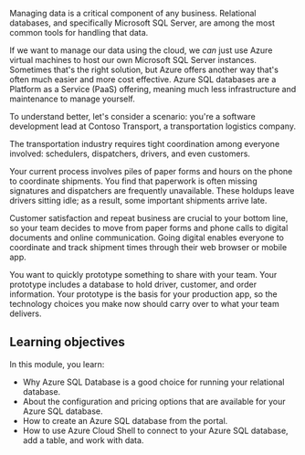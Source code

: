 Managing data is a critical component of any business. Relational databases, and specifically Microsoft SQL Server, are among the most common tools for handling that data.

If we want to manage our data using the cloud, we *can* just use Azure virtual machines to host our own Microsoft SQL Server instances. Sometimes that's the right solution, but Azure offers another way that's often much easier and more cost effective. Azure SQL databases are a Platform as a Service (PaaS) offering, meaning much less infrastructure and maintenance to manage yourself.

To understand better, let's consider a scenario: you're a software development lead at Contoso Transport, a transportation logistics company.

The transportation industry requires tight coordination among everyone involved: schedulers, dispatchers, drivers, and even customers.

Your current process involves piles of paper forms and hours on the phone to coordinate shipments. You find that paperwork is often missing signatures and dispatchers are frequently unavailable. These holdups leave drivers sitting idle; as a result, some important shipments arrive late.

Customer satisfaction and repeat business are crucial to your bottom line, so your team decides to move from paper forms and phone calls to digital documents and online communication. Going digital enables everyone to coordinate and track shipment times through their web browser or mobile app.

You want to quickly prototype something to share with your team. Your prototype includes a database to hold driver, customer, and order information. Your prototype is the basis for your production app, so the technology choices you make now should carry over to what your team delivers. 

## Learning objectives

In this module, you learn:

- Why Azure SQL Database is a good choice for running your relational database.
- About the configuration and pricing options that are available for your Azure SQL database.
- How to create an Azure SQL database from the portal.
- How to use Azure Cloud Shell to connect to your Azure SQL database, add a table, and work with data.
